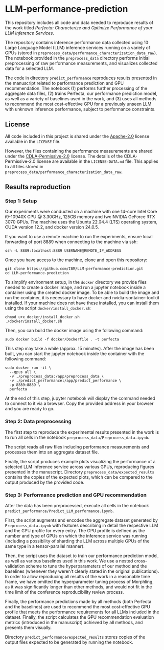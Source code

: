 # LLM-performance-prediction
This repository includes all code and data needed to reproduce results of the work titled *Perfecta: Characterize and Optimize Performance of your LLM Inference Services*.

The repository contains inference performance data collected using 10 Large Language Model (LLM) inference services running on a variety of GPUs (stored in `preprocess_data/performance_characterization_data_raw`).
The notebook provided in the `preprocess_data` directory performs initial preprocessing of raw performance measurements, and visualizes collected data for a selected LLM.

The code in directory `predict_performance` reproduces results presented in the manuscript related to performance prediction and GPU recommendation.
The notebook (1) performs further processing of the aggregate data files, (2) trains Perfecta, our performance prediction model, as well as a variety of baselines used in the work, and (3) uses all methods to recommend the most cost-effective GPU for a previously unseen LLM with unknown inference performance, subject to performance constraints.

## License
All code included in this project is shared under the [Apache-2.0](https://www.apache.org/licenses/LICENSE-2.0) license available in the `LICENSE` file.

However, the files containing the performance measurements are shared under the [CDLA-Permissive-2.0](https://cdla.dev/permissive-2-0/) license.
The details of the CDLA-Permissive-2.0 license are available in the `LICENSE-DATA.md` file.
This applies to all files stored in `preprocess_data/performance_characterization_data_raw`.

## Results reproduction

### Step 1: Setup
Our experiments were conducted on a machine with one 14-core Intel Core i9-10940X CPU @ 3.30GHz, 125GB memory and two NVIDIA GeForce RTX 3070 GPUs.
The machine uses the Ubuntu 22.04.4 (LTS) operating system, CUDA version 12.2, and docker version 24.0.5.

If you want to use a remote machine to run the experiments, ensure local forwarding of port 8889 when connecting to the machine via ssh:
```
ssh -L 8889:localhost:8889 USERNAME@REMOTE_IP_ADDRESS
```

Once you have access to the machine, clone and open this repository:
```
git clone https://github.com/IBM/LLM-performance-prediction.git
cd LLM-performance-prediction
```
To simplify environment setup, in the `docker` directory we provide files needed to create a docker image, and run a jupyter notebook inside a container using the created docker image.
To be able to build the image and run the container, it is necessary to have docker and nvidia-sontainer-toolkit installed.
If your machine does not have these installed, you can install them using the script `docker/install_docker.sh`:
```
chmod u+x docker/install_docker.sh
./docker/install_docker.sh
```
Then, you can build the docker image using the following command:
```
sudo docker build -f docker/Dockerfile . -t perfecta
```
This step may take a while (approx. 15 minutes).
After the image has been built, you can start the jupyter notebook inside the container with the following command:
```
sudo docker run -it \
  --gpus all \
  -v ./preprocess_data:/app/preprocess_data \
  -v ./predict_performance:/app/predict_performance \
  -p 8889:8889 \
  perfecta
```
At the end of this step, jupyter notebook will display the command needed to connect to it via a browser.
Copy the provided address in your browser and you are ready to go.

### Step 2: Data preprocessing
The first step to reproduce the experimental results presented in the work is to run all cells in the notebook `preprocess_data/Preprocess_data.ipynb`.

The script reads all raw files including performance measurements and processes them into an aggregate dataset file.

Finally, the script produces example plots visualizing the performance of a selected LLM inference service across various GPUs, reproducing figures presented in the manuscript.
Directory `preprocess_data/expected_results` contains the copies of the expected plots, which can be compared to the output produced by the provided code.

### Step 3: Performance prediction and GPU recommendation
After the data has been preprocessed, execute all cells in the notebook `predict_performance/Predict_LLM_performance.ipynb`.

First, the script augments and encodes the aggregate dataset generated by `Preprocess_data.ipynb` with features describing in detail the respective LLM and the GPU profile for every entry.
The GPU profile is defined as the number and type of GPUs on which the inference service was running (including a possibility of sharding the LLM across multiple GPUs of the same type in a tensor-parallel manner).

Then, the script uses the dataset to train our performance prediction model, as well as various baselines used in this work.
We use a nested cross-validation scheme to tune the hyperparameters of our method and the baselines (whenever they weren't clearly stated in the original publications).
In order to allow reproducing all results of the work in a reasonable time frame, we have omitted the hyperparameter tuning process of Morphling, as it was significantly longer than other methods, and would not fit in the time limit of the conference reproducibility review process.

Finally, the performance predictions made by all methods (both Perfecta and the baselines) are used to recommend the most cost-effective GPU profile that meets the performance requirements for all LLMs included in the dataset.
Finally, the script calculates the GPU recommendation evaluation metrics (introduced in the manuscript) achieved by all methods, and presents them visually.

Directory `predict_performance/expected_results` stores copies of the output files expected to be generated by running the notebook.
